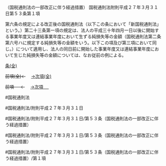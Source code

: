（国税通則法の一部改正に伴う経過措置）
国税通則法附則平成２７年３月３１日第５３条第１項

第六条の規定による改正後の国税通則法（以下この条において「新国税通則法」という。）第二十三条第一項の規定は、法人の平成三十年四月一日以後に開始する事業年度又は連結事業年度において生ずる純損失等の金額（国税通則法第二条第六号ハに規定する純損失等の金額をいう。以下この項及び第三項において同じ。）について適用し、法人の同日前に開始した事業年度又は連結事業年度において生じた純損失等の金額については、なお従前の例による。

[条(全)](国税通則法＿＿＿＿附則平成２７年３月３１日第５３条_.md)

~~前項(全)←~~　  [→次項(全)](国税通則法＿＿＿＿附則平成２７年３月３１日第５３条第２項_.md)

~~前項 　 ←~~　  [→次項 　 ](国税通則法＿＿＿＿附則平成２７年３月３１日第５３条第２項.md)



#国税通則法

#国税通則法/附則平成２７年３月３１日

#国税通則法/附則平成２７年３月３１日/第５３条（国税通則法の一部改正に伴う経過措置）

#国税通則法/附則平成２７年３月３１日/第５３条（国税通則法の一部改正に伴う経過措置）

#国税通則法/附則平成２７年３月３１日/第５３条（国税通則法の一部改正に伴う経過措置）/第１項

